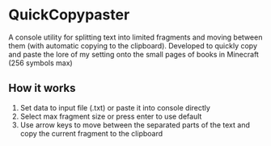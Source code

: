 # QuickCopypaster

A console utility for splitting text into limited fragments and moving between them (with automatic copying to the clipboard).
Developed to quickly copy and paste the lore of my setting onto the small pages of books in Minecraft (256 symbols max)

## How it works

1. Set data to input file (.txt) or paste it into console directly
2. Select max fragment size or press enter to use default
3. Use arrow keys to move between the separated parts of the text
   and copy the current fragment to the clipboard
